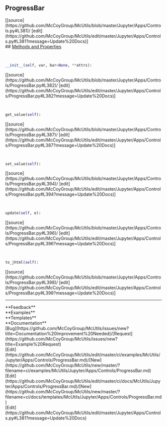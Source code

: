 ## <a id="McUtils.Jupyter.Apps.Controls.ProgressBar">ProgressBar</a> 

<div class="docs-source-link" markdown="1">
[[source](https://github.com/McCoyGroup/McUtils/blob/master/Jupyter/Apps/Controls.py#L381)/
[edit](https://github.com/McCoyGroup/McUtils/edit/master/Jupyter/Apps/Controls.py#L381?message=Update%20Docs)]
</div>









<div class="collapsible-section">
 <div class="collapsible-section collapsible-section-header" markdown="1">
## <a class="collapse-link" data-toggle="collapse" href="#methods" markdown="1"> Methods and Properties</a> <a class="float-right" data-toggle="collapse" href="#methods"><i class="fa fa-chevron-down"></i></a>
 </div>
 <div class="collapsible-section collapsible-section-body collapse show" id="methods" markdown="1">
 
<a id="McUtils.Jupyter.Apps.Controls.ProgressBar.__init__" class="docs-object-method">&nbsp;</a> 
```python
__init__(self, var, bar=None, **attrs): 
```
<div class="docs-source-link" markdown="1">
[[source](https://github.com/McCoyGroup/McUtils/blob/master/Jupyter/Apps/Controls/ProgressBar.py#L382)/
[edit](https://github.com/McCoyGroup/McUtils/edit/master/Jupyter/Apps/Controls/ProgressBar.py#L382?message=Update%20Docs)]
</div>


<a id="McUtils.Jupyter.Apps.Controls.ProgressBar.get_value" class="docs-object-method">&nbsp;</a> 
```python
get_value(self): 
```
<div class="docs-source-link" markdown="1">
[[source](https://github.com/McCoyGroup/McUtils/blob/master/Jupyter/Apps/Controls/ProgressBar.py#L387)/
[edit](https://github.com/McCoyGroup/McUtils/edit/master/Jupyter/Apps/Controls/ProgressBar.py#L387?message=Update%20Docs)]
</div>


<a id="McUtils.Jupyter.Apps.Controls.ProgressBar.set_value" class="docs-object-method">&nbsp;</a> 
```python
set_value(self): 
```
<div class="docs-source-link" markdown="1">
[[source](https://github.com/McCoyGroup/McUtils/blob/master/Jupyter/Apps/Controls/ProgressBar.py#L394)/
[edit](https://github.com/McCoyGroup/McUtils/edit/master/Jupyter/Apps/Controls/ProgressBar.py#L394?message=Update%20Docs)]
</div>


<a id="McUtils.Jupyter.Apps.Controls.ProgressBar.update" class="docs-object-method">&nbsp;</a> 
```python
update(self, e): 
```
<div class="docs-source-link" markdown="1">
[[source](https://github.com/McCoyGroup/McUtils/blob/master/Jupyter/Apps/Controls/ProgressBar.py#L396)/
[edit](https://github.com/McCoyGroup/McUtils/edit/master/Jupyter/Apps/Controls/ProgressBar.py#L396?message=Update%20Docs)]
</div>


<a id="McUtils.Jupyter.Apps.Controls.ProgressBar.to_jhtml" class="docs-object-method">&nbsp;</a> 
```python
to_jhtml(self): 
```
<div class="docs-source-link" markdown="1">
[[source](https://github.com/McCoyGroup/McUtils/blob/master/Jupyter/Apps/Controls/ProgressBar.py#L398)/
[edit](https://github.com/McCoyGroup/McUtils/edit/master/Jupyter/Apps/Controls/ProgressBar.py#L398?message=Update%20Docs)]
</div>
 </div>
</div>












---


<div markdown="1" class="text-secondary">
<div class="container">
  <div class="row">
   <div class="col" markdown="1">
**Feedback**   
</div>
   <div class="col" markdown="1">
**Examples**   
</div>
   <div class="col" markdown="1">
**Templates**   
</div>
   <div class="col" markdown="1">
**Documentation**   
</div>
   <div class="col" markdown="1">
   
</div>
   <div class="col" markdown="1">
   
</div>
   <div class="col" markdown="1">
   
</div>
</div>
  <div class="row">
   <div class="col" markdown="1">
[Bug](https://github.com/McCoyGroup/McUtils/issues/new?title=Documentation%20Improvement%20Needed)/[Request](https://github.com/McCoyGroup/McUtils/issues/new?title=Example%20Request)   
</div>
   <div class="col" markdown="1">
[Edit](https://github.com/McCoyGroup/McUtils/edit/master/ci/examples/McUtils/Jupyter/Apps/Controls/ProgressBar.md)/[New](https://github.com/McCoyGroup/McUtils/new/master/?filename=ci/examples/McUtils/Jupyter/Apps/Controls/ProgressBar.md)   
</div>
   <div class="col" markdown="1">
[Edit](https://github.com/McCoyGroup/McUtils/edit/master/ci/docs/McUtils/Jupyter/Apps/Controls/ProgressBar.md)/[New](https://github.com/McCoyGroup/McUtils/new/master/?filename=ci/docs/templates/McUtils/Jupyter/Apps/Controls/ProgressBar.md)   
</div>
   <div class="col" markdown="1">
[Edit](https://github.com/McCoyGroup/McUtils/edit/master/Jupyter/Apps/Controls.py#L381?message=Update%20Docs)   
</div>
   <div class="col" markdown="1">
   
</div>
   <div class="col" markdown="1">
   
</div>
   <div class="col" markdown="1">
   
</div>
</div>
</div>
</div>